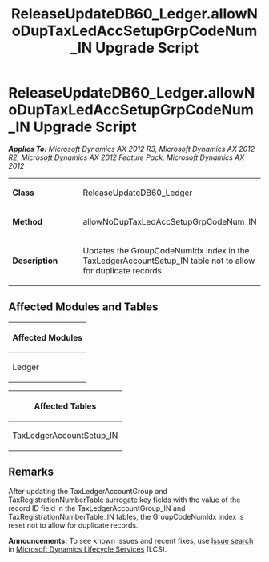 ﻿---
title: ReleaseUpdateDB60_Ledger.allowNoDupTaxLedAccSetupGrpCodeNum_IN Upgrade Script
TOCTitle: ReleaseUpdateDB60_Ledger.allowNoDupTaxLedAccSetupGrpCodeNum_IN Upgrade Script
ms:assetid: c7d74e55-27db-2339-293a-af86946134cc
ms:mtpsurl: https://msdn.microsoft.com/en-us/library/JJ719576(v=AX.60)
ms:contentKeyID: 49711143
ms.date: 05/18/2015
mtps_version: v=AX.60
---

# ReleaseUpdateDB60\_Ledger.allowNoDupTaxLedAccSetupGrpCodeNum\_IN Upgrade Script 


_**Applies To:** Microsoft Dynamics AX 2012 R3, Microsoft Dynamics AX 2012 R2, Microsoft Dynamics AX 2012 Feature Pack, Microsoft Dynamics AX 2012_

<table>
<colgroup>
<col style="width: 50%" />
<col style="width: 50%" />
</colgroup>
<tbody>
<tr class="odd">
<td><p><strong>Class</strong></p></td>
<td><p>ReleaseUpdateDB60_Ledger</p></td>
</tr>
<tr class="even">
<td><p><strong>Method</strong></p></td>
<td><p>allowNoDupTaxLedAccSetupGrpCodeNum_IN</p></td>
</tr>
<tr class="odd">
<td><p><strong>Description</strong></p></td>
<td><p>Updates the GroupCodeNumIdx index in the TaxLedgerAccountSetup_IN table not to allow for duplicate records.</p></td>
</tr>
</tbody>
</table>


## Affected Modules and Tables

<table>
<colgroup>
<col style="width: 100%" />
</colgroup>
<thead>
<tr class="header">
<th><p>Affected Modules</p></th>
</tr>
</thead>
<tbody>
<tr class="odd">
<td><p>Ledger</p></td>
</tr>
</tbody>
</table>


<table>
<colgroup>
<col style="width: 100%" />
</colgroup>
<thead>
<tr class="header">
<th><p>Affected Tables</p></th>
</tr>
</thead>
<tbody>
<tr class="odd">
<td><p>TaxLedgerAccountSetup_IN</p></td>
</tr>
</tbody>
</table>


## Remarks

After updating the TaxLedgerAccountGroup and TaxRegistrationNumberTable surrogate key fields with the value of the record ID field in the TaxLedgerAccountGroup\_IN and TaxRegistrationNumberTable\_IN tables, the GroupCodeNumIdx index is reset not to allow for duplicate records.

  
**Announcements:** To see known issues and recent fixes, use [Issue search](http://go.microsoft.com/fwlink/?linkid=389258) in [Microsoft Dynamics Lifecycle Services](http://go.microsoft.com/fwlink/?linkid=306505) (LCS).

